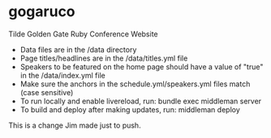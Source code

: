 gogaruco
========

Tilde Golden Gate Ruby Conference Website

* Data files are in the /data directory
* Page titles/headlines are in the /data/titles.yml file
* Speakers to be featured on the home page should have a value of "true" in the /data/index.yml file
* Make sure the anchors in the schedule.yml/speakers.yml files match (case sensitive)
* To run locally and enable livereload, run: bundle exec middleman server
* To build and deploy after making updates, run: middleman deploy

This is a change Jim made just to push.

